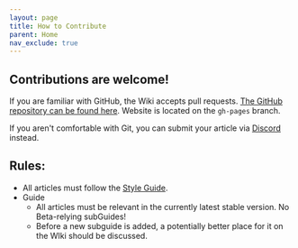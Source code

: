 ```yaml
---
layout: page
title: How to Contribute
parent: Home
nav_exclude: true
---
```



## Contributions are welcome!

If you are familiar with GitHub, the Wiki accepts pull requests. [The GitHub repository can be found here](https://github.com/SirLich/bedrock-wiki). Website is located on the `gh-pages` branch.

If you aren't comfortable with Git, you can submit your article via [Discord](https://discord.gg/XjV87YN) instead.

## Rules:
- All articles must follow the [Style Guide](https://wiki.bedrock.dev/knowledge/style-guide.html).
- Guide
    - All articles must be relevant in the currently latest stable version. No Beta-relying subGuides!
    - Before a new subguide is added, a potentially better place for it on the WIki should be discussed.


